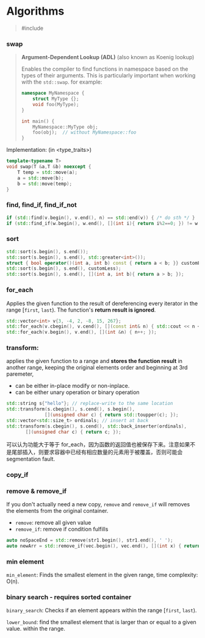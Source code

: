

# Algorithms

> \#include <algorithm>

### swap

> **Argument-Dependent Lookup (ADL)** (also known as Koenig lookup)
>
> Enables the compiler to find functions in namespace based on the types of their arguments. This is particularly important when working with the `std::swap`. for example:
>
> ```c++
> namespace MyNamespace {
>     struct MyType {};
>     void foo(MyType);
> }
> 
> int main() {
>     MyNamespace::MyType obj;
>     foo(obj);  // without MyNamespace::foo
> }
> ```

Implementation: (in \<type_traits\>)

```c++
template<typename T>
void swap(T &a,T &b) noexcept {
    T temp = std::move(a);
    a = std::move(b);
    b = std::move(temp);
}
```

### find, find_if, find_if_not

```c++
if (std::find(v.begin(), v.end(), n) == std::end(v)) { /* do sth */ }
if (std::find_if(w.begin(), w.end(), [](int i){ return i%2==0; }) != w.end()) {}
```

### sort

 ```c++
std::sort(s.begin(), s.end());
std::sort(s.begin(), s.end(), std::greater<int>());
struct { bool operator()(int a, int b) const { return a < b; }} customLess;
std::sort(s.begin(), s.end(), customLess);
std::sort(s.begin(), s.end(), [](int a, int b){ return a > b; });
 ```

### for_each

Applies the given function to the result of dereferencing every iterator in the range [`first`, `last`). The function's **return result is ignored**.

```c++
std::vector<int> v{3, -4, 2, -8, 15, 267};
std::for_each(v.cbegin(), v.cend(), [](const int& n) { std::cout << n << ' '; });
std::for_each(v.begin(), v.end(), [](int &n) { n++; });
```

### transform: 

applies the given function to a range and **stores the function result** in another range, keeping the original elements order and beginning at 3rd paremeter, 

 - can be either in-place modify or non-inplace.
 - can be either unary operation or binary operation

 ```c++
std::string s{"hello"}; // replace-write to the same location
std::transform(s.cbegin(), s.cend(), s.begin(), 
               [](unsigned char c) { return std::toupper(c); });
std::vector<std::size_t> ordinals; // insert at back
std::transform(s.cbegin(), s.cend(), std::back_inserter(ordinals),
        [](unsigned char c) { return c; });
 ```

  可以认为功能大于等于 for_each，因为函数的返回值也被保存下来。注意如果不是尾部插入，则要求容器中已经有相应数量的元素用于被覆盖，否则可能会 segmentation fault.

### copy_if



### remove & remove_if

If you don't actually need a new copy, `remove` and `remove_if` will removes the elements from the original container.

- `remove`: remove all given value
- `remove_if`: remove if condition fulfills

```c++
auto noSpaceEnd = std::remove(str1.begin(), str1.end(), ' ');
auto newArr = std::remove_if(vec.begin(), vec.end(), [](int x) { return x % 2 == 0; });
```



### min element

`min_element`: Finds the smallest element in the given range, time complexity: O(n).



### binary search - requires sorted container

`binary_search`: Checks if an element appears within the range [`first`, `last`).

`lower_bound`: find the smallest element that is larger than or equal to a given value. within the range.
